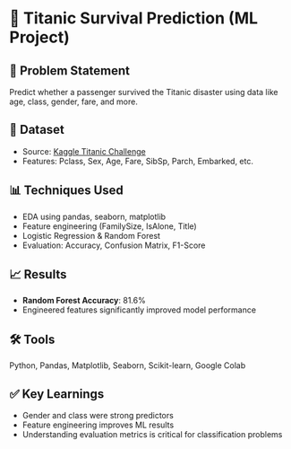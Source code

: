 # 🚢 Titanic Survival Prediction (ML Project)

## 📘 Problem Statement
Predict whether a passenger survived the Titanic disaster using data like age, class, gender, fare, and more.

## 🧩 Dataset
- Source: [Kaggle Titanic Challenge](https://www.kaggle.com/competitions/titanic)
- Features: Pclass, Sex, Age, Fare, SibSp, Parch, Embarked, etc.

## 📊 Techniques Used
- EDA using pandas, seaborn, matplotlib
- Feature engineering (FamilySize, IsAlone, Title)
- Logistic Regression & Random Forest
- Evaluation: Accuracy, Confusion Matrix, F1-Score

## 📈 Results
- **Random Forest Accuracy**: 81.6%
- Engineered features significantly improved model performance

## 🛠️ Tools
Python, Pandas, Matplotlib, Seaborn, Scikit-learn, Google Colab

## ✅ Key Learnings
- Gender and class were strong predictors
- Feature engineering improves ML results
- Understanding evaluation metrics is critical for classification problems
